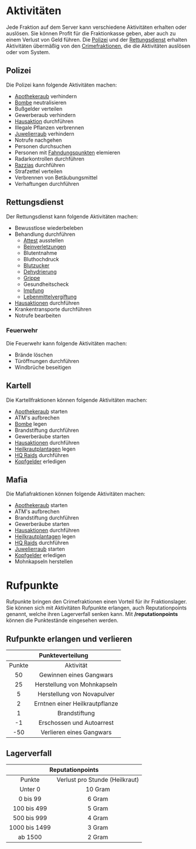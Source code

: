 # Aktivitäten

Jede Fraktion auf dem Server kann verschiedene Aktivitäten erhalten oder auslösen. Sie können Profit für die Fraktionkasse geben, aber auch zu einem Verlust von Geld führen.
Die [Polizei](../../pages/fraktionen/polizei.md) und der [Rettungsdienst](../../pages/fraktionen/rettungsdienst.md) erhalten Aktivitäten übermäßig von den [Crimefraktionen](../../pages/fraktionen/allgemein.md), die die Aktivitäten auslösen oder vom System.


## Polizei
Die Polizei kann folgende Aktivitäten machen:

* [Apothekeraub](../../pages/fraktionen/apothekenraub.md) verhindern
* [Bombe](../../pages/fraktionen/bomben.md) neutralisieren
* Bußgelder verteilen
* Gewerberaub verhindern
* [Hausaktion](../../pages/fraktionen/hausaktionen.md) durchführen
* Illegale Pflanzen verbrennen
* [Juwelierraub](../../pages/fraktionen/juwelierraub.md) verhindern
* Notrufe nachgehen
* Personen durchsuchen
* Personen mit [Fahndungspunkten](../../pages/allgemein/fahndungspunkte.md) elemieren
* Radarkontrollen durchführen
* [Razzias](../../pages/fraktionen/hqraids.md) durchführen
* Strafzettel verteilen
* Verbrennen von Betäubungsmittel
* Verhaftungen durchführen
  

## Rettungsdienst
Der Rettungsdienst kann folgende Aktivitäten machen:

- Bewusstlose wiederbeleben
- Behandlung durchführen
    - [Attest](../../pages/krankheiten/rezepte.md) ausstellen
    - [Beinverletzungen](../../pages/krankheiten/beinverletzungen.md)
    - Blutentnahme
    - Bluthochdruck
    - [Blutzucker](../../pages/krankheiten/blutzucker.md)
    - [Dehydrierung](../../pages/krankheiten/dehydration.md)
    - [Grippe](../../pages/krankheiten/grippe.md)
    - Gesundheitscheck
    - [Impfung](../../pages/krankheiten/impfung.md)
    - [Lebenmittelvergiftung](../../pages/krankheiten/lebensmittelvergiftung.md)
- [Hausaktionen](../../pages/fraktionen/hausaktionen.md) durchführen
- Krankentransporte durchführen
- Notrufe bearbeiten

### Feuerwehr  
Die Feuerwehr kann folgende Aktivitäten machen:

- Brände löschen
- Türöffnungen durchführen
- Windbrüche beseitigen


## Kartell

Die Kartellfraktionen können folgende Aktivitäten machen:

* [Apothekeraub](../../pages/fraktionen/apothekenraub.md) starten
* ATM's aufbrechen
* [Bombe](../../pages/fraktionen/bomben.md) legen
* Brandstiftung durchführen
* Gewerberäube starten
* [Hausaktionen](../../pages/fraktionen/hausaktionen.md) durchführen
* [Heilkrautplantagen](../../pages/pflanzen/heilkraut.md) legen
* [HQ Raids](../../pages/fraktionen/hqraids.md) durchführen
* [Kopfgelder](../../pages/fraktionen/kopfgeld.md) erledigen


## Mafia

Die Mafiafraktionen können folgende Aktivitäten machen:

* [Apothekeraub](../../pages/fraktionen/apothekenraub.md) starten
* ATM's aufbrechen
* Brandstiftung durchführen
* Gewerberäube starten
* [Hausaktionen](../../pages/fraktionen/hausaktionen.md) durchführen
* [Heilkrautplantagen](../../pages/pflanzen/heilkraut.md) legen
* [HQ Raids](../../pages/fraktionen/hqraids.md) durchführen
* [Juwelierraub](../../pages/fraktionen/juwelierraub.md) starten
* [Kopfgelder](../../pages/fraktionen/kopfgeld.md) erledigen
* Mohnkapseln herstellen


# Rufpunkte

Rufpunkte bringen den Crimefraktionen einen Vorteil für ihr Fraktionslager. Sie können sich mit Aktivitäten Rufpunkte erlangen, auch Reputationpoints genannt, welche ihren Lagerverfall senken kann. Mit **/reputationpoints** können die Punktestände eingesehen werden.

## Rufpunkte erlangen und verlieren

<table>
  <thead>
    <tr>
      <th colspan=2 align="center">Punkteverteilung</th>
    </tr>
  </thead>
  <tbody>
    <tr>
      <td align="center">Punkte</td>
      <td align="center">Aktivität</td>
    </tr>
    <tr>
      <td align="center">50</td>
      <td align="center">Gewinnen eines Gangwars</td>
    </tr>
    <tr>
      <td align="center">25</td>
      <td align="center">Herstellung von Mohnkapseln</td>
    </tr>
    <tr>
      <td align="center">5</td>
      <td align="center">Herstellung von Novapulver</td>
    </tr>
    <tr>
      <td align="center">2</td>
      <td align="center">Erntnen einer Heilkrautpflanze</td>
    </tr>
    <tr>
      <td align="center">1</td>
      <td align="center">Brandstiftung</td>
    </tr>
    <tr>
      <td align="center">-1</td>
      <td align="center">Erschossen und Autoarrest</td>
    </tr>
    <tr>
      <td align="center">-50</td>
      <td align="center">Verlieren eines Gangwars</td>
    </tr>
  </tbody>
</table>

## Lagerverfall

<table>
  <thead>
    <tr>
      <th colspan=2 align="center">Reputationpoints</th>
    </tr>
  </thead>
  <tbody>
    <tr>
      <td align="center" >Punkte</td>
      <td align="center" >Verlust pro Stunde (Heilkraut)</td>
    </tr>
    <tr>
      <td align="center" >Unter 0</td>
      <td align="center" >10 Gram</td>
    </tr>
    <tr>
      <td align="center" >0 bis 99</td>
      <td align="center" >6 Gram</td>
    </tr>
    <tr>
      <td align="center" >100 bis 499</td>
      <td align="center" >5 Gram</td>
    </tr>
    <tr>
      <td align="center" >500 bis 999</td>
      <td align="center" >4 Gram</td>
    </tr>
    <tr>
      <td align="center" >1000 bis 1499</td>
      <td align="center" >3 Gram</td>
    </tr>
    <tr>
      <td align="center" >ab 1500</td>
      <td align="center" >2 Gram</td>
    </tr> 
  </tbody>
</table>







